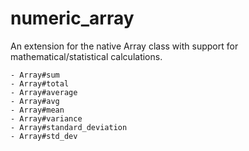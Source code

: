 numeric_array
=

An extension for the native Array class with support for mathematical/statistical calculations.

    - Array#sum
    - Array#total
    - Array#average
    - Array#avg
    - Array#mean
    - Array#variance
    - Array#standard_deviation
    - Array#std_dev


